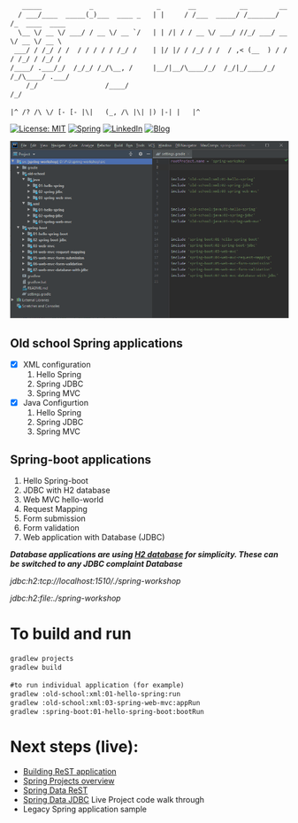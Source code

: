 ```
   _____            _                _       __           __        __                
  / ___/____  _____(_)___  ____ _   | |     / /___  _____/ /_______/ /_  ____  ____   
  \__ \/ __ \/ ___/ / __ \/ __ `/   | | /| / / __ \/ ___/ //_/ ___/ __ \/ __ \/ __ \ 
 ___/ / /_/ / /  / / / / / /_/ /    | |/ |/ / /_/ / /  / ,< (__  ) / / / /_/ / /_/ / 
/____/ .___/_/  /_/_/ /_/\__, /     |__/|__/\____/_/  /_/|_/____/_/ /_/\____/ .___/   
    /_/                 /____/                                             /_/        

|^ /? /\ \/ [- [- |\|   (_, /\ |\| |) |-| |   |^
```

[![License: MIT](https://img.shields.io/badge/License-MIT-yellow.svg)](https://opensource.org/licenses/MIT)
[![Spring](https://img.shields.io/badge/Spring-framework-brightgreen)](https://spring.io/)
[![LinkedIn](https://img.shields.io/badge/Praveen-LinkedIn-blue)](https://in.linkedin.com/in/praveengandhi)
[![Blog](https://img.shields.io/badge/TechIt-Easy-purple)](https://techiteasypolicy.blogspot.com/)

![project](project.png)

## Old school Spring applications
-[x] XML configuration
  1. Hello Spring
  2. Spring JDBC
  3. Spring MVC
-[x] Java Configurtion
  1. Hello Spring
  2. Spring JDBC
  3. Spring MVC
## Spring-boot applications
1. Hello Spring-boot
2. JDBC with H2 database
3. Web MVC hello-world
4. Request Mapping
5. Form submission
6. Form validation
7. Web application with Database (JDBC)

_**Database applications are using [H2 database](https://h2database.com/) for simplicity. These can be switched to any JDBC complaint Database**_

_jdbc:h2:tcp://localhost:1510/./spring-workshop_

_jdbc:h2:file:./spring-workshop_

# To build and run

```shell script
gradlew projects
gradlew build

#to run individual application (for example)
gradlew :old-school:xml:01-hello-spring:run
gradlew :old-school:xml:03-spring-web-mvc:appRun
gradlew :spring-boot:01-hello-spring-boot:bootRun
```

# Next steps (live):

- [Building ReST application](https://spring.io/guides/gs/rest-service/)
- [Spring Projects overview](https://spring.io/projects)
- [Spring Data ReST](https://spring.io/projects/spring-data-rest)
- [Spring Data JDBC](https://spring.io/projects/spring-data-jdbc) Live Project code walk through
- Legacy Spring application sample

